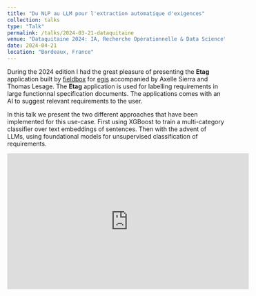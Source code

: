 ```yaml
---
title: "Du NLP au LLM pour l'extraction automatique d'exigences"
collection: talks
type: "Talk"
permalink: /talks/2024-03-21-dataquitaine
venue: "Dataquitaine 2024: IA, Recherche Opérationnelle & Data Science"
date: 2024-04-21
location: "Bordeaux, France"
---
```

During the 2024 edition I had the great pleasure of presenting the **Etag** application built by [fieldbox](https://www.fieldbox.ai/) for [egis](https://www.egis-group.com/) accompanied by Axelle Sierra and Thomas Lesage. 
The **Etag** application is used for labelling requirements in large functionnal specification documents. The applications comes with an AI to suggest relevant requirements to the user. 

In this talk we present the two different approaches that have been implemented for this use-case. First using XGBoost to train a multi-category classifier over text embeddings of sentences. Then with the advent of LLMs, using foundational models for unsupervised classification of requirements.  

<iframe width="560" height="315" src="https://www.youtube.com/embed/ji1AD200RaU?si=aV0EJNBB0QGPDNEG" title="YouTube video player" frameborder="0" allow="accelerometer; autoplay; clipboard-write; encrypted-media; gyroscope; picture-in-picture; web-share" referrerpolicy="strict-origin-when-cross-origin" allowfullscreen></iframe>
